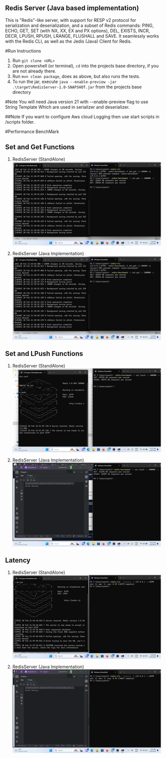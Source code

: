 ## Redis Server (Java based implementation)


This is "Redis"-like server, with support for RESP v2 protocol for serialization and deserialization, and a subset of Redis commands: PING, ECHO, GET, SET (with NX, XX, EX and PX options), DEL, EXISTS, INCR, DECR, LPUSH, RPUSH, LRANGE, FLUSHALL and SAVE. It seamlessly works with the Redis CLI, as well as the Jedis (Java) Client for Redis.

#Run Instructions
1. Run `git clone <URL>` 
2. Open powershell (or terminal), `cd` into the projects base directory, if you are not already there.
3. Run `mvn clean package`, does as above, but also runs the tests.
4. To run the jar, execute `java --enable-preview -jar .\target\RedisServer-1.0-SNAPSHOT.jar` from the projects base directory

#Note
You will need Java version 21 with --enable-preview flag to use String Template
Which are used in serializer and deserializer.

##Note 
If you want to configure Aws cloud Logging then use start scripts in /scripts folder.

#Performance BenchMark

## Set and Get Functions
1. RedisServer (StandAlone)
![Alt text](<benchmarks/Screenshot (7).png>)

2. RedisServer (Java Implementation)
![Alt text](<benchmarks/Screenshot (7).png>)

## Set and LPush Functions
1. RedisServer (StandAlone)
![Alt text](<benchmarks/Screenshot (11).png>)

2. RedisServer (Java Implementation)
![Alt text](<benchmarks/Screenshot (12).png>)

## Latency 
1. RedisServer (StandAlone)
![Alt text](<benchmarks/Screenshot (10).png>)

2. RedisServer (Java Implementation)
![Alt text](<benchmarks/Screenshot (9).png>)








